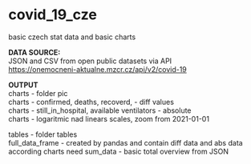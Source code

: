 # covid_19_cze
basic czech stat data and basic charts

**__DATA SOURCE:__**  
JSON and CSV from open public datasets via API  
https://onemocneni-aktualne.mzcr.cz/api/v2/covid-19

**OUTPUT**  
charts - folder pic  
charts - confirmed, deaths, recoverd, - diff values  
charts - still_in_hospital, available ventilators - absolute  
charts - logaritmic nad linears scales, zoom from 2021-01-01

tables - folder tables  
full_data_frame - created by pandas and contain diff data and abs data according charts need
sum_data - basic total overview from JSON